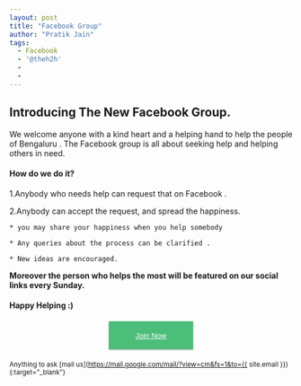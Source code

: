 ```yaml
---
layout: post
title: "Facebook Group"
author: "Pratik Jain"
tags: 
  - Facebook
  - '@theh2h'
  - 
  - 
---
```

<style>
#button-small{
  background-color: #4dbe7a; 
  width: 150px;   
  height: 50px; 
  color: #ffffff; 
  margin :20px auto; 
  border:none;
  display:block; 
  box-shadow: 0 1px 3px rgba(0,0,0,0.12), 0 1px 2px rgba(0,0,0,0.24);
  transition: all 0.3s cubic-bezier(.25,.8,.25,1);
}
#button-small:hover{
    box-shadow: 0 14px 28px rgba(0,0,0,0.25), 0 10px 10px rgba(0,0,0,0.22);
}
</style>
## Introducing The New Facebook Group.
We welcome anyone with a kind heart and a helping hand to help the people of Bengaluru .
The Facebook group is all about seeking help and helping others in need.

#### **How do we do it?**

1.Anybody who needs help can request that on Facebook .

2.Anybody can accept the request, and spread the happiness.



    * you may share your happiness when you help somebody 

    * Any queries about the process can be clarified .

    * New ideas are encouraged.  

**Moreover the person who helps the most will be featured on our social links every Sunday.** 



#### **Happy Helping :)**

<!-- Make sure you copy the style while you copy the button -->
<a href="https://www.fb.com/groups/{{ site.fb_group }}" target="_blank" style="color: #fff;test-decoration:none; border:none;font-size:24px;"><button id="button-small">Join Now</button></a>


<small>Anything to ask [mail us](https://mail.google.com/mail/?view=cm&fs=1&to={{ site.email }}){:target="_blank"}</small>
